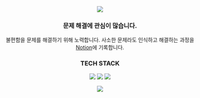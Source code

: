 <div align="center">
  <img src="https://capsule-render.vercel.app/api?type=waving&color=gradient&height=250&section=header&text=JaeSeok%20Song&desc=Software%20Engineer&descAlignY=57&animation=twinkling&fontAlignY=35" />

  <h3>문제 해결에 관심이 많습니다.</h3>
  <p>불편함을 문제를 해결하기 위해 노력합니다. 사소한 문제라도 인식하고 해결하는 과정을 <a href="https://grey-cymbal-d1f.notion.site/13a39a97cc4a808ab7f2fffa7036bf16?v=477f76d2e2d249fdac86e9bccfad4584">Notion</a>에 기록합니다.</p>
  <h3 align="center">TECH STACK</h3>
  <p align="center">
    <img src="https://img.shields.io/badge/React-61DAFB?style=for-the-badge&logo=React&logoColor=black" />
    <img src="https://img.shields.io/badge/JavaScript-F7DF1E?style=for-the-badge&logo=JavaScript&logoColor=black" />
    <img src="https://img.shields.io/badge/TypeScript-3178C6?style=for-the-badge&logo=TypeScript&logoColor=black" />
  </p>
  <a href="https://hits.seeyoufarm.com">
    <img src="https://hits.seeyoufarm.com/api/count/incr/badge.svg?url=https%3A%2F%2Fgithub.com%2Flargopie&count_bg=%232EEDFB&title_bg=%23555555&icon=&icon_color=%23E7E7E7&title=hits&edge_flat=false" />
  </a>
</div>
